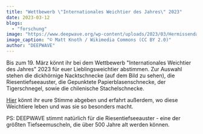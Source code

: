 ```yaml
---
title: "Wettbewerb \"Internationales Weichtier des Jahres\" 2023"
date: 2023-03-12
blogs: 
  - "forschung"
image: "https://www.deepwave.org/wp-content/uploads/2023/03/Hermissenda_crassicornis.jpg"
image_caption: "© Matt Knoth / Wikimedia Commons (CC BY 2.0)"
author: "DEEPWAVE"
---
```


Bis zum 19. März könnt ihr bei dem Wettbewerb "Internationales Weichtier des Jahres" 2023 für euer Lieblingsweichtier abstimmen. Zur Auswahl stehen die dickhörnige Nacktschnecke (auf dem Bild zu sehen), die Riesentiefseeauster, die Gepunktete Papierblasenschnecke, der Tigerschnegel, sowie die chilenische Stachelschnecke.

[Hier](https://tbg.senckenberg.de/de/mollusc-of-the-year-2023/?gf_protect_submission=1) könnt ihr eure Stimme abgeben und erfahrt außerdem, wo diese Weichtiere leben und was sie so besonders macht.

PS: DEEPWAVE stimmt natürlich für die Riesentiefseeauster - eine der größten Tiefseemuscheln, die über 500 Jahre alt werden können.
